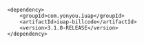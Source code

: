 	<dependency>
		<groupId>com.yonyou.iuap</groupId>
		<artifactId>iuap-billcode</artifactId>
		<version>3.1.0-RELEASE</version>
	</dependency>
